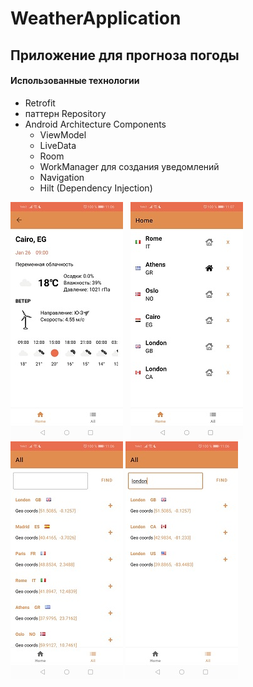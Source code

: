 # WeatherApplication
## Приложение для прогноза погоды
#### Использованные технологии

+ Retrofit
+ паттерн Repository
+ Android Architecture Components
  + ViewModel
  + LiveData
  + Room
  + WorkManager для создания уведомлений 
  + Navigation
  + Hilt (Dependency Injection)

![Альтернативный текст](screenshots/1.jpg) &nbsp;   ![Альтернативный текст](screenshots/2.jpg) 
![Альтернативный текст](screenshots/3.jpg)    ![Альтернативный текст](screenshots/4.jpg) 

 
